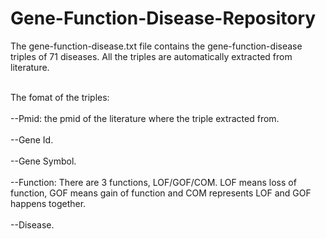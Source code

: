 # Gene-Function-Disease-Repository

The gene-function-disease.txt file contains the gene-function-disease triples of 71 diseases. All the triples are automatically extracted from literature.

<br/>The fomat of the triples:</br>
<br/>--Pmid: the pmid of the literature where the triple extracted from.</br>
<br/>--Gene Id.</br>
<br/>--Gene Symbol.</br>
<br/>--Function: There are 3 functions, LOF/GOF/COM. LOF means loss of function, GOF means gain of function and COM represents LOF and GOF happens together.</br>
<br/>--Disease.</br>
